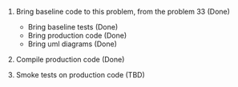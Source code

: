 1. Bring baseline code to this problem, from the problem 33 (Done)

   - Bring baseline tests (Done)
   - Bring production code (Done)
   - Bring uml diagrams (Done)

2. Compile production code (Done)
3. Smoke tests on production code (TBD)

